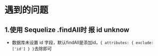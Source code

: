 # 遇到的问题

## 1.使用 Sequelize .findAll时 报 id unknow 
- 数据库未设置 id 字段，默认findAll是添加id，`{ attributes: { exclude: ['id'] } }`去除即可

